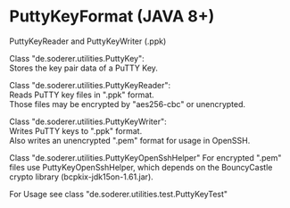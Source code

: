 # PuttyKeyFormat (JAVA 8+)
PuttyKeyReader and PuttyKeyWriter (.ppk)  

Class "de.soderer.utilities.PuttyKey":  
Stores the key pair data of a PuTTY Key.

Class "de.soderer.utilities.PuttyKeyReader":  
Reads PuTTY key files in ".ppk" format.  
Those files may be encrypted by "aes256-cbc" or unencrypted.  

Class "de.soderer.utilities.PuttyKeyWriter":  
Writes PuTTY keys to ".ppk" format.  
Also writes an unencrypted ".pem" format for usage in OpenSSH.  

Class "de.soderer.utilities.PuttyKeyOpenSshHelper"
For encrypted ".pem" files use PuttyKeyOpenSshHelper, which depends on the BouncyCastle crypto library (bcpkix-jdk15on-1.61.jar).  

For Usage see class "de.soderer.utilities.test.PuttyKeyTest"  
